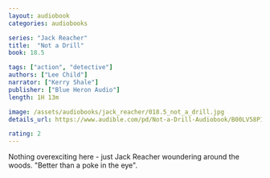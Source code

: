 ```yaml
---
layout: audiobook
categories: audiobooks

series: "Jack Reacher"
title:  "Not a Drill"
book: 18.5

tags: ["action", "detective"]
authors: ["Lee Child"]
narrator: ["Kerry Shale"]
publisher: ["Blue Heron Audio"]
length: 1H 13m

image: /assets/audiobooks/jack_reacher/018.5_not_a_drill.jpg
details_url: https://www.audible.com/pd/Not-a-Drill-Audiobook/B00LV58PIW

rating: 2
---
```


Nothing overexciting here - just Jack Reacher woundering around the woods. "Better than a poke in the eye".